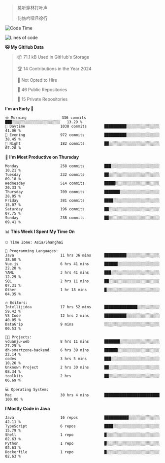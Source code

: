 > 莫听穿林打叶声
> 
> 何妨吟啸且徐行

<!-- ![Github Stats](https://github-readme-stats.vercel.app/api?username=catch6&count_private=true&show_icons=true&theme=gruvbox) -->

<!-- ![Top Langs](https://github-readme-stats.vercel.app/api/top-langs/?username=catch6&layout=compact) -->

<!--START_SECTION:waka-->
![Code Time](http://img.shields.io/badge/Code%20Time-923%20hrs%2034%20mins-blue)

![Lines of code](https://img.shields.io/badge/From%20Hello%20World%20I%27ve%20Written-9.3%20million%20lines%20of%20code-blue)

**🐱 My GitHub Data** 

> 📦 71.1 kB Used in GitHub's Storage 
 > 
> 🏆 14 Contributions in the Year 2024
 > 
> 🚫 Not Opted to Hire
 > 
> 📜 46 Public Repositories 
 > 
> 🔑 15 Private Repositories 
 > 
**I'm an Early 🐤** 

```text
🌞 Morning                336 commits         ███░░░░░░░░░░░░░░░░░░░░░░   13.29 % 
🌆 Daytime                1038 commits        ██████████░░░░░░░░░░░░░░░   41.06 % 
🌃 Evening                972 commits         ██████████░░░░░░░░░░░░░░░   38.45 % 
🌙 Night                  182 commits         ██░░░░░░░░░░░░░░░░░░░░░░░   07.20 % 
```
📅 **I'm Most Productive on Thursday** 

```text
Monday                   258 commits         ███░░░░░░░░░░░░░░░░░░░░░░   10.21 % 
Tuesday                  232 commits         ██░░░░░░░░░░░░░░░░░░░░░░░   09.18 % 
Wednesday                514 commits         █████░░░░░░░░░░░░░░░░░░░░   20.33 % 
Thursday                 709 commits         ███████░░░░░░░░░░░░░░░░░░   28.05 % 
Friday                   381 commits         ████░░░░░░░░░░░░░░░░░░░░░   15.07 % 
Saturday                 196 commits         ██░░░░░░░░░░░░░░░░░░░░░░░   07.75 % 
Sunday                   238 commits         ██░░░░░░░░░░░░░░░░░░░░░░░   09.41 % 
```


📊 **This Week I Spent My Time On** 

```text
🕑︎ Time Zone: Asia/Shanghai

💬 Programming Languages: 
Java                     11 hrs 36 mins      ██████████░░░░░░░░░░░░░░░   38.60 % 
Vue.js                   6 hrs 41 mins       ██████░░░░░░░░░░░░░░░░░░░   22.28 % 
YAML                     3 hrs 41 mins       ███░░░░░░░░░░░░░░░░░░░░░░   12.29 % 
SQL                      2 hrs 11 mins       ██░░░░░░░░░░░░░░░░░░░░░░░   07.31 % 
Other                    1 hr 18 mins        █░░░░░░░░░░░░░░░░░░░░░░░░   04.35 % 

🔥 Editors: 
Intellijidea             17 hrs 52 mins      ███████████████░░░░░░░░░░   59.42 % 
VS Code                  12 hrs 2 mins       ██████████░░░░░░░░░░░░░░░   40.05 % 
DataGrip                 9 mins              ░░░░░░░░░░░░░░░░░░░░░░░░░   00.53 % 

🐱‍💻 Projects: 
vduanju-web              8 hrs 11 mins       ███████░░░░░░░░░░░░░░░░░░   27.25 % 
dh-smartzone-backend     6 hrs 39 mins       ██████░░░░░░░░░░░░░░░░░░░   22.14 % 
codes                    3 hrs 5 mins        ███░░░░░░░░░░░░░░░░░░░░░░   10.26 % 
Unknown Project          2 hrs 30 mins       ██░░░░░░░░░░░░░░░░░░░░░░░   08.34 % 
toolkits                 2 hrs               ██░░░░░░░░░░░░░░░░░░░░░░░   06.69 % 

💻 Operating System: 
Mac                      30 hrs 4 mins       █████████████████████████   100.00 % 
```

**I Mostly Code in Java** 

```text
Java                     16 repos            ███████████░░░░░░░░░░░░░░   42.11 % 
TypeScript               6 repos             ████░░░░░░░░░░░░░░░░░░░░░   15.79 % 
Shell                    1 repo              █░░░░░░░░░░░░░░░░░░░░░░░░   02.63 % 
Python                   1 repo              █░░░░░░░░░░░░░░░░░░░░░░░░   02.63 % 
Dockerfile               1 repo              █░░░░░░░░░░░░░░░░░░░░░░░░   02.63 % 
```




<!--END_SECTION:waka-->
